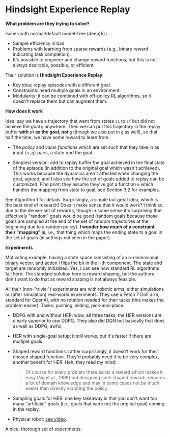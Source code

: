 # Hindsight Experience Replay

**What problem are they trying to solve?**

Issues with normal/default model-free (deep)RL:

- Sample efficiency is bad.
- Problems with learning from sparse rewards (e.g., binary reward indicating
  task completion).
- It's possible to engineer and change reward functions, but this is not always
  desirable, possible, or efficient.

Their solution is **Hindsight Experience Replay**:

- Key idea: replay episodes with a different goal.
- Constraints: need multiple goals in an environment.
- Modularity: it can be combined with off-policy RL algorithms, so it doesn't
  replace them but can augment them.


**How does it work**

Idea: say we have a trajectory that went from states `s1` to `sT` but did not
achieve the goal `g` anywhere. Then we can put this trajectory in the replay
buffer **with `sT` as the goal, not `g`** (though we also put in `g` as well),
so that half the time, we have some reward to learn from. 

- The *policy* and *value functions* which are set such that they take in as
  input `(s,g)` pairs, a state *and* the goal.

- Simplest version: add to replay buffer the goal achieved in the final state of
  the episode (in addition to the original goal which wasn't achieved). This
  works because the dynamics aren't affected when changing the goal, agreed, and
  I also see how the set of goals added to replay can be customized.  *Fine
  print*: they assume they've got a function `m` which handles the mapping from
  state to goal, see Section 3.2 for examples.

See Algorithm 1 for details. Surprisingly, a simple but great idea, which is the
best kind of research! Does it make sense that it would work? I think so, due to
the denser set of rewards, though in some sense it's surprising that effectively
"random" goals would be good (random goals because those goals are sampled at
the end of the set of random trajectories at the beginning due to a random
policy). **I wonder how much of a constraint their "mapping" is**, i.e., that
thing which maps the ending state to a goal in the set of goals (in settings not
seen in the paper).


**Experiments**

Motivating example: having a state space consisting of an n-dimensional binary
vector, and action i flips the bit in the i-th component. The state and target
are randomly initialized. Yes, I can see how standard RL algorithms fail here.
The standard solution here is reward shaping, but the authors don't want to do
that as reward shaping is not always feasible.

All their (non-"trivial") experiments are with robotic arms, either simulations
or (after simulation) real-world experiments. They use a Fetch 7 DoF arm,
standard for OpenAI, with no rotation needed for their tasks (this makes the
problem easier). Tasks: pushing, sliding, pick-and-place.

- DDPG with and without HER: wow, all three tasks, the HER versions are clearly
  superior to raw DDPG. They also did DQN but basically that does as well as
  DDPG, awful.

- HER with single-goal setup: it still works, but it's faster if there are
  multiple goals.

- Shaped reward functions: rather surprisingly, it doesn't work for their chosen
  shaped function. They'd probably need it to be very complex, another benefit
  for HER. Heh, they read my mind:

  > Of course for every problem there exists a reward which makes it easy (Ng et
  > al., 1999) but designing such shaped rewards requires a lot of domain
  > knowledge and may in some cases not be much easier than directly scripting
  > the policy.

- Sampling goals for HER: one key takeaway is that you don't want *too* many
  "artificial" goals (i.e., goals that were not the original goal) coming in the
  replay.

- Physical robot: [see video][1].

A nice, thorough set of experiments.

[1]:https://www.youtube.com/watch?v=Dz_HuzgMxzo
